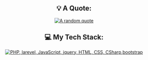 <div align="center">

</div>

<div align="center">

## 💡 A Quote:

[![A random quote](https://quotes-github-readme.vercel.app/api?type=horizontal&theme=dark)](https://github.com/piyushsuthar/github-readme-quotes)

## 💻 My Tech Stack:

[![PHP, larevel, JavaScript, jquery, HTML, CSS, CSharp,bootstrap](https://skillicons.dev/icons?i=php,laravel,js,jquery,html,css,cs,bootstrap)](https://skillicons.dev)


</div>
